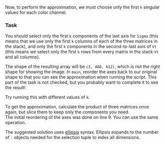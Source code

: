 Now, to perform the approximation, we must choose only the first `k` singular values 
for each color channel.

### Task

You should select only the first `k` components of the last axis for `Sigma` 
(this means that we use only the first `k` columns of each of the three 
matrices in the stack), and only the first `k` components 
in the second-to-last axis of `Vt` (this means we select only the first 
`k` rows from every matrix in the stack `Vt` and all columns). 

The shape of the resulting array will be `(3, 408, 612)`, which
is not the right shape for showing the image. In `main`, reorder the axes back 
to our original shape to that you can see the approximation when running the script.
This part of the task is not checked, but you probably want to complete it to see the result!

Try running this with different values of `k`.

<div class="hint">To get the approximation, calculate the product of three matrices once again,
but slice them to keep only the components you need.</div>

<div class="hint">The initial reordering of the axes was done on line 9. You can use the same operation.</div>

<div class="hint"> 

The suggested solution uses [ellipsis](https://numpy.org/devdocs/user/basics.indexing.html#dimensional-indexing-tools) syntax. Ellipsis expands to the number of `:` objects needed 
for the selection tuple to index all dimensions.
</div>

